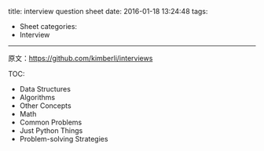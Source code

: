 title: interview question sheet
date: 2016-01-18 13:24:48
tags:
- Sheet
categories:
- Interview

---

原文：<https://github.com/kimberli/interviews>

TOC:
- Data Structures
- Algorithms
- Other Concepts
- Math
- Common Problems
- Just Python Things
- Problem-solving Strategies
